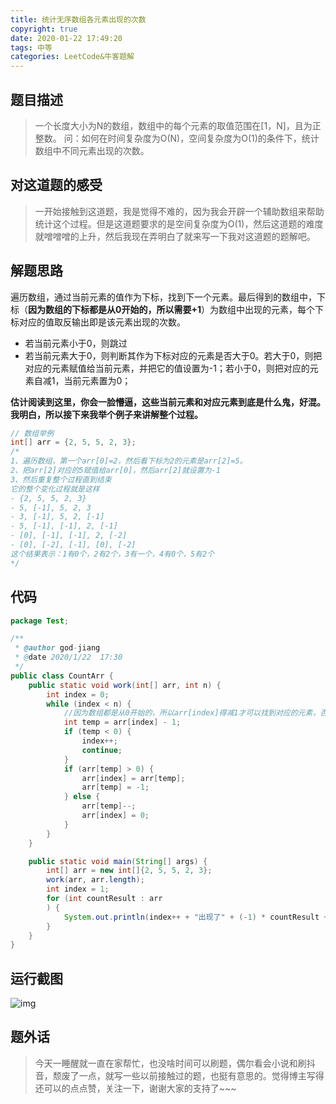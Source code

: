 ```yaml
---
title: 统计无序数组各元素出现的次数
copyright: true
date: 2020-01-22 17:49:20
tags: 中等
categories: LeetCode&牛客题解
---
```


## 题目描述

> 一个长度大小为N的数组，数组中的每个元素的取值范围在[1，N]，且为正整数。
> 问：如何在时间复杂度为O(N)，空间复杂度为O(1)的条件下，统计数组中不同元素出现的次数。

<!--more-->

## 对这道题的感受

> 一开始接触到这道题，我是觉得不难的，因为我会开辟一个辅助数组来帮助统计这个过程。但是这道题要求的是空间复杂度为O(1)，然后这道题的难度就噌噌噌的上升，然后我现在弄明白了就来写一下我对这道题的题解吧。

## 解题思路

遍历数组，通过当前元素的值作为下标，找到下一个元素。最后得到的数组中，下标（**因为数组的下标都是从0开始的，所以需要+1**）为数组中出现的元素，每个下标对应的值取反输出即是该元素出现的次数。

- 若当前元素小于0，则跳过
- 若当前元素大于0，则判断其作为下标对应的元素是否大于0。若大于0，则把对应的元素赋值给当前元素，并把它的值设置为-1；若小于0，则把对应的元素自减1，当前元素置为0；

**估计阅读到这里，你会一脸懵逼，这些当前元素和对应元素到底是什么鬼，好混。我明白，所以接下来我举个例子来讲解整个过程。**

```java
// 数组举例
int[] arr = {2, 5, 5, 2, 3};
/*
1、遍历数组，第一个arr[0]=2，然后看下标为2的元素是arr[2]=5。
2、把arr[2]对应的5赋值给arr[0]，然后arr[2]就设置为-1
3、然后重复整个过程直到结束
它的整个变化过程就是这样
- {2, 5, 5, 2, 3}
- 5, [-1], 5, 2, 3
- 3, [-1], 5, 2, [-1]
- 5, [-1], [-1], 2, [-1]
- [0], [-1], [-1], 2, [-2]
- [0], [-2], [-1], [0], [-2]
这个结果表示：1有0个，2有2个，3有一个，4有0个，5有2个
*/
```

## **代码**

```java
package Test;

/**
 * @author god-jiang
 * @date 2020/1/22  17:30
 */
public class CountArr {
    public static void work(int[] arr, int n) {
        int index = 0;
        while (index < n) {
            //因为数组都是从0开始的，所以arr[index]得减1才可以找到对应的元素，否则会数组越界
            int temp = arr[index] - 1;
            if (temp < 0) {
                index++;
                continue;
            }
            if (arr[temp] > 0) {
                arr[index] = arr[temp];
                arr[temp] = -1;
            } else {
                arr[temp]--;
                arr[index] = 0;
            }
        }
    }

    public static void main(String[] args) {
        int[] arr = new int[]{2, 5, 5, 2, 3};
        work(arr, arr.length);
        int index = 1;
        for (int countResult : arr
        ) {
            System.out.println(index++ + "出现了" + (-1) * countResult + "次");
        }
    }
}
```

## 运行截图

![img](/images/统计元素个数/1.jpg)

## 题外话

> 今天一睡醒就一直在家帮忙，也没啥时间可以刷题，偶尔看会小说和刷抖音，颓废了一点，就写一些以前接触过的题，也挺有意思的。觉得博主写得还可以的点点赞，关注一下，谢谢大家的支持了~~~
